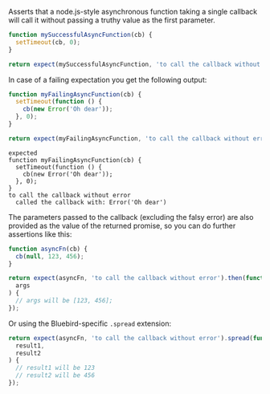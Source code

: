 Asserts that a node.js-style asynchronous function taking a single callback
will call it without passing a truthy value as the first parameter.

<!-- unexpected-markdown async:true -->

```js
function mySuccessfulAsyncFunction(cb) {
  setTimeout(cb, 0);
}

return expect(mySuccessfulAsyncFunction, 'to call the callback without error');
```

In case of a failing expectation you get the following output:

<!-- unexpected-markdown async:true -->

```js
function myFailingAsyncFunction(cb) {
  setTimeout(function () {
    cb(new Error('Oh dear'));
  }, 0);
}

return expect(myFailingAsyncFunction, 'to call the callback without error');
```

```output
expected
function myFailingAsyncFunction(cb) {
  setTimeout(function () {
    cb(new Error('Oh dear'));
  }, 0);
}
to call the callback without error
  called the callback with: Error('Oh dear')
```

The parameters passed to the callback (excluding the falsy error) are also
provided as the value of the returned promise, so you can do further
assertions like this:

<!-- unexpected-markdown async:true -->

```js
function asyncFn(cb) {
  cb(null, 123, 456);
}

return expect(asyncFn, 'to call the callback without error').then(function (
  args
) {
  // args will be [123, 456];
});
```

Or using the Bluebird-specific `.spread` extension:

<!-- unexpected-markdown async:true -->

```js
return expect(asyncFn, 'to call the callback without error').spread(function (
  result1,
  result2
) {
  // result1 will be 123
  // result2 will be 456
});
```

